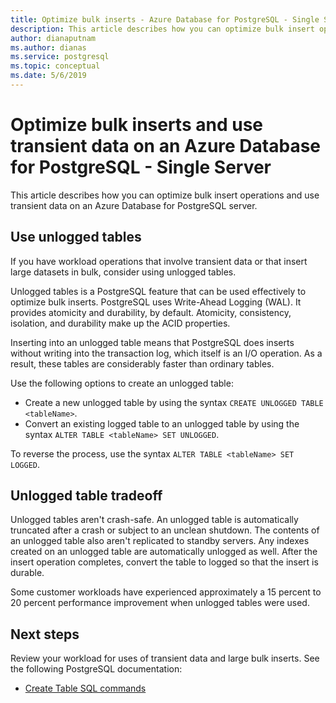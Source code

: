 ```yaml
---
title: Optimize bulk inserts - Azure Database for PostgreSQL - Single Server
description: This article describes how you can optimize bulk insert operations on an Azure Database for PostgreSQL - Single Server.
author: dianaputnam
ms.author: dianas
ms.service: postgresql
ms.topic: conceptual
ms.date: 5/6/2019
---
```


# Optimize bulk inserts and use transient data on an Azure Database for PostgreSQL - Single Server 
This article describes how you can optimize bulk insert operations and use transient data on an Azure Database for PostgreSQL server.

## Use unlogged tables
If you have workload operations that involve transient data or that insert large datasets in bulk, consider using unlogged tables.

Unlogged tables is a PostgreSQL feature that can be used effectively to optimize bulk inserts. PostgreSQL uses Write-Ahead Logging (WAL). It provides atomicity and durability, by default. Atomicity, consistency, isolation, and durability make up the ACID properties. 

Inserting into an unlogged table means that PostgreSQL does inserts without writing into the transaction log, which itself is an I/O operation. As a result, these tables are considerably faster than ordinary tables.

Use the following options to create an unlogged table:
- Create a new unlogged table by using the syntax `CREATE UNLOGGED TABLE <tableName>`.
- Convert an existing logged table to an unlogged table by using the syntax `ALTER TABLE <tableName> SET UNLOGGED`.  

To reverse the process, use the syntax `ALTER TABLE <tableName> SET LOGGED`.

## Unlogged table tradeoff
Unlogged tables aren't crash-safe. An unlogged table is automatically truncated after a crash or subject to an unclean shutdown. The contents of an unlogged table also aren't replicated to standby servers. Any indexes created on an unlogged table are automatically unlogged as well. After the insert operation completes, convert the table to logged so that the insert is durable.

Some customer workloads have experienced approximately a 15 percent to 20 percent performance improvement when unlogged tables were used.

## Next steps
Review your workload for uses of transient data and large bulk inserts. See the following PostgreSQL documentation:
 
- [Create Table SQL commands](https://www.postgresql.org/docs/current/static/sql-createtable.html)
